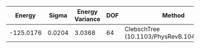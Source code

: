 | Energy     | Sigma   | Energy Variance | DOF | Method                                                       | Data Repository |
|------------|---------|-----------------|-----|--------------------------------------------------------------|-----------------|
| -125.0176  | 0.0204  | 3.0368          | 64  | ClebschTree (10.1103/PhysRevB.104.045123)                    |                 |
